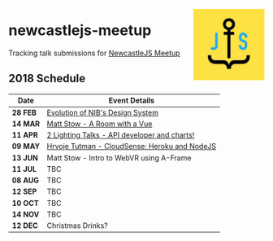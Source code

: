 <img 
	src="newcastlejs.jpeg" 
	alt="NewcastleJS Meetup Logo" 
	align="right" 
	width="140px" 
/>
# newcastlejs-meetup

Tracking talk submissions for [NewcastleJS Meetup](https://www.meetup.com/NewcastleJS-JavaScript-Meetup/)

## 2018 Schedule

| Date | Event Details |
| --- | --- |
| **28 FEB** | [Evolution of NIB's Design System](https://www.meetup.com/NewcastleJS-JavaScript-Meetup/events/248011877/) |
| **14 MAR** | [Matt Stow - A Room with a Vue](https://www.meetup.com/NewcastleJS-JavaScript-Meetup/events/248243867/) |
| **11 APR** | [2 Lighting Talks - API developer and charts!](https://www.meetup.com/NewcastleJS-JavaScript-Meetup/events/249583312/) |
| **09 MAY** | [Hrvoje Tutman - CloudSense: Heroku and NodeJS](https://www.meetup.com/NewcastleJS-JavaScript-Meetup/events/250353811/) |
| **13 JUN** | Matt Stow - Intro to WebVR using A-Frame |
| **11 JUL** | TBC |
| **08 AUG** | TBC |
| **12 SEP** | TBC |
| **10 OCT** | TBC |
| **14 NOV** | TBC |
| **12 DEC** | Christmas Drinks? |
